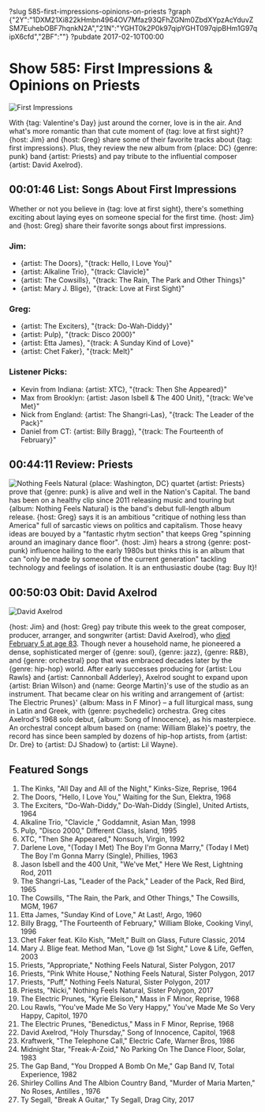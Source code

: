 ?slug 585-first-impressions-opinions-on-priests
?graph {"2Y":"1DXM21Xi822kHmbn4964OV7Mfaz93QFhZGNm0ZbdXYpzAcYduvZSM7EuhebOBF7hqnkN2A","21N":"YGHT0k2P0k97qipYGHT097qipBHm1G97qipX6cfd","2BF":""}
?pubdate 2017-02-10T00:00
# Show 585: First Impressions & Opinions on Priests

![First Impressions](https://static.soundopinions.org/images/2017/firstimpressions_web.jpg)

With {tag: Valentine's Day} just around the corner, love is in the air. And what's more romantic than that cute moment of {tag: love at first sight}? {host: Jim} and {host: Greg} share some of their favorite tracks about {tag: first impressions}. Plus, they review the new album from {place: DC} {genre: punk} band {artist: Priests} and pay tribute to the influential composer {artist: David Axelrod}.

## 00:01:46 List: Songs About First Impressions
Whether or not you believe in {tag: love at first sight}, there's something exciting about laying eyes on someone special for the first time. {host: Jim} and {host: Greg} share their favorite songs about first impressions.

### Jim:
- {artist: The Doors}, "{track: Hello, I Love You}"
- {artist: Alkaline Trio}, "{track: Clavicle}"
- {artist: The Cowsills}, "{track: The Rain, The Park and Other Things}"
- {artist: Mary J. Blige}, "{track: Love at First Sight}"

### Greg:
- {artist: The Exciters}, "{track: Do-Wah-Diddy}"
- {artist: Pulp}, "{track: Disco 2000}"
- {artist: Etta James}, "{track: A Sunday Kind of Love}"
- {artist: Chet Faker}, "{track: Melt}"

### Listener Picks:
- Kevin from Indiana: {artist: XTC}, "{track: Then She Appeared}"
- Max from Brooklyn: {artist: Jason Isbell & The 400 Unit}, "{track: We've Met}"
- Nick from England: {artist: The Shangri-Las}, "{track: The Leader of the Pack}"
- Daniel from CT: {artist: Billy Bragg}, "{track: The Fourteenth of February}"


## 00:44:11 Review: Priests
![Nothing Feels Natural](https://static.soundopinions.org/assets/585/21N0.jpg)
{place: Washington, DC} quartet {artist: Priests} prove that {genre: punk} is alive and well in the Nation's Capital. The band has been on a healthy clip since 2011 releasing music and touring but {album: Nothing Feels Natural} is the band's debut full-length album release. {host: Greg} says it is an ambitious "critique of nothing less than America" full of sarcastic views on politics and capitalism. Those heavy ideas are bouyed by a "fantastic rhytm section" that keeps Greg "spinning around an imaginary dance floor". {host: Jim} hears a strong {genre: post-punk} influence hailing to the early 1980s but thinks this is an album that can "only be made by someone of the current generation" tackling technology and feelings of isolation. It is an enthusiastic doube {tag: Buy It}!


## 00:50:03 Obit: David Axelrod
![David Axelrod](https://static.soundopinions.org/assets/585/2BF0.jpg)

{host: Jim} and {host: Greg} pay tribute this week to the great composer, producer, arranger, and songwriter {artist: David Axelrod}, who [died February 5 at age 83](http://www.billboard.com/articles/news/7678074/david-axelrod-dead-musician-producer). Though never a household name, he pioneered a dense, sophisticated merger of {genre: soul}, {genre: jazz}, {genre: R&B}, and {genre: orchestral} pop that  was embraced decades later by the {genre: hip-hop} world. After early successes producing for {artist: Lou Rawls} and {artist: Cannonball Adderley}, Axelrod sought to expand upon {artist: Brian Wilson} and {name: George Martin}'s use of the studio as an instrument. That became clear on his writing and arrangement of {artist: The Electric Prunes}' {album: Mass in F Minor} – a full liturgical mass, sung in Latin and Greek, with {genre: psychedelic} orchestra. Greg cites Axelrod's 1968 solo debut, {album: Song of Innocence}, as his masterpiece. An orchestral concept album based on {name: William Blake}'s poetry, the record has since been sampled by dozens of hip-hop artists, from {artist: Dr. Dre} to {artist: DJ Shadow} to {artist: Lil Wayne}.

## Featured Songs
1. The Kinks, "All Day and All of the Night," Kinks-Size, Reprise, 1964
1. The Doors, "Hello, I Love You," Waiting for the Sun, Elektra, 1968
1. The Exciters, "Do-Wah-Diddy," Do-Wah-Diddy (Single), United Artists, 1964
1. Alkaline Trio, "Clavicle ," Goddamnit, Asian Man, 1998
1. Pulp, "Disco 2000," Different Class, Island, 1995
1. XTC, "Then She Appeared," Nonsuch, Virgin, 1992
1. Darlene Love, "(Today I Met) The Boy I'm Gonna Marry," (Today I Met) The Boy I'm Gonna Marry (Single), Phillies, 1963
1. Jason Isbell and the 400 Unit, "We've Met," Here We Rest, Lightning Rod, 2011
1. The Shangri-Las, "Leader of the Pack," Leader of the Pack, Red Bird, 1965
1. The Cowsills, "The Rain, the Park, and Other Things," The Cowsills, MGM, 1967
1. Etta James, "Sunday Kind of Love," At Last!, Argo, 1960
1. Billy Bragg, "The Fourteenth of February," William Bloke, Cooking Vinyl, 1996
1. Chet Faker feat. Kilo Kish, "Melt," Built on Glass, Future Classic, 2014
1. Mary J. Blige feat. Method Man, "Love @ 1st Sight," Love & Life, Geffen, 2003
1. Priests, "Appropriate," Nothing Feels Natural, Sister Polygon, 2017
1. Priests, "Pink White House," Nothing Feels Natural, Sister Polygon, 2017
1. Priests, "Puff," Nothing Feels Natural, Sister Polygon, 2017
1. Priests, "Nicki," Nothing Feels Natural, Sister Polygon, 2017
1. The Electric Prunes, "Kyrie Eleison," Mass in F Minor, Reprise, 1968
1. Lou Rawls, "You've Made Me So Very Happy," You've Made Me So Very Happy, Capitol, 1970
1. The Electric Prunes, "Benedictus," Mass in F Minor, Reprise, 1968
1. David Axelrod, "Holy Thursday," Song of Innocence, Capitol, 1968
1. Kraftwerk, "The Telephone Call," Electric Cafe, Warner Bros, 1986
1. Midnight Star, "Freak-A-Zoid," No Parking On The Dance Floor, Solar, 1983
1. The Gap Band, "You Dropped A Bomb On Me," Gap Band IV, Total Experience, 1982
1. Shirley Collins And The Albion Country Band, "Murder of Maria Marten," No Roses, Antilles , 1976
1. Ty Segall, "Break A Guitar," Ty Segall, Drag City, 2017

